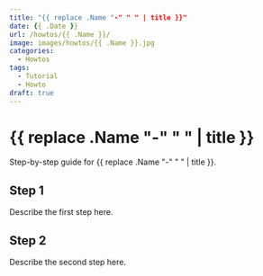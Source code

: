 ```yaml
---
title: "{{ replace .Name "-" " " | title }}"
date: {{ .Date }}
url: /howtos/{{ .Name }}/
image: images/howtos/{{ .Name }}.jpg
categories:
  - Howtos
tags:
  - Tutorial
  - Howto
draft: true
---
```


# {{ replace .Name "-" " " | title }}

Step-by-step guide for {{ replace .Name "-" " " | title }}.

## Step 1

Describe the first step here.

## Step 2

Describe the second step here.

<!--more-->
